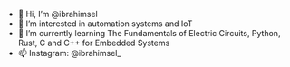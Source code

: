 - 👋 Hi, I’m @ibrahimsel
- 👀 I’m interested in automation systems and IoT
- 🌱 I’m currently learning The Fundamentals of Electric Circuits, Python, Rust, C and C++ for Embedded Systems
- 📫 Instagram: @ibrahimsel_
